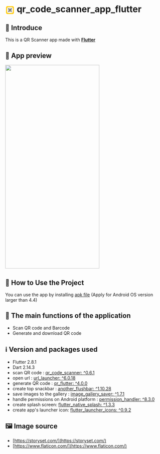 # <img align="center" width="30px" src="assets\images\qr_logo.png" /> qr_code_scanner_app_flutter

## 👋 Introduce

This is a QR Scanner app made with **[Flutter](https://flutter.dev/)**

## 👀 App preview

<img  width="300px" height="650px" src="app_preview.gif" />

## 📙 How to Use the Project

You can use the app by installing [apk file][apk-file-for-android] (Apply for Android OS version larger than 4.4)

## 🥰 The main functions of the application

- Scan QR code and Barcode
- Generate and download QR code

## ℹ️ Version and packages used

- Flutter 2.8.1
- Dart 2.14.3
- scan QR code : [qr_code_scanner: ^0.6.1][qr_code_scanner]
- open url : [url_launcher: ^6.0.18][url_launcher]
- generate QR code : [qr_flutter: ^4.0.0][qr_flutter]
- create top snackbar : [another_flushbar: ^1.10.28][another_flushbar]
- save images to the gallery : [image_gallery_saver: ^1.7.1][image_gallery_saver]
- handle permissions on Android platform : [permission_handler: ^8.3.0][permission_handler]
- create splash screen: [flutter_native_splash: ^1.3.3][flutter_native_splash]
- create app's launcher icon: [flutter_launcher_icons: ^0.9.2][flutter_launcher_icons]

## 🖼️ Image source

- [https://storyset.com/](https://storyset.com/)
- [https://www.flaticon.com/](https://www.flaticon.com/)

[apk-file-for-android]: https://drive.google.com/file/d/1xHQiu4jHV0p7ZgU-iDoik43O3FL3cc_e/view?usp=sharing
[qr_code_scanner]: https://pub.dev/packages/qr_code_scanner
[url_launcher]: https://pub.dev/packages/url_launcher
[qr_flutter]: https://pub.dev/packages/qr_flutter
[another_flushbar]: https://pub.dev/packages/another_flushbar
[image_gallery_saver]: https://pub.dev/packages/image_gallery_saver
[permission_handler]: https://pub.dev/packages/permission_handler
[flutter_native_splash]: https://pub.dev/packages/flutter_native_splash
[flutter_launcher_icons]: https://pub.dev/packages/flutter_launcher_icons
